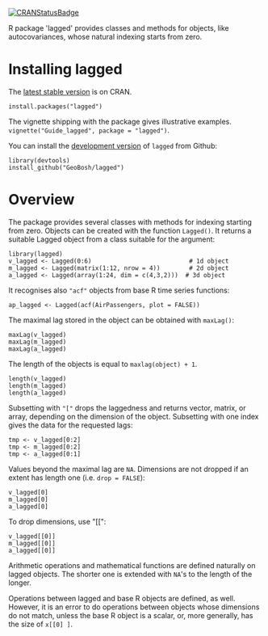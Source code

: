 [![CRANStatusBadge](http://www.r-pkg.org/badges/version/lagged)](https://cran.r-project.org/package=lagged)

R package 'lagged' provides classes and methods for objects, like autocovariances, whose
natural indexing starts from zero.


# Installing lagged

The [latest stable version](https://cran.r-project.org/package=lagged) is on CRAN. 

    install.packages("lagged")

The vignette shipping with the package gives illustrative examples.
`vignette("Guide_lagged", package = "lagged")`.

You can install the [development version](https://github.com/GeoBosh/lagged) of `lagged` from Github:

    library(devtools)
    install_github("GeoBosh/lagged")


# Overview

The package provides several classes with methods for indexing starting from zero. Objects
can be created with the function `Lagged()`. It returns a suitable Lagged object from a class
suitable for the argument:

    library(lagged)
    v_lagged <- Lagged(0:6)                           # 1d object
    m_lagged <- Lagged(matrix(1:12, nrow = 4))        # 2d object
    a_lagged <- Lagged(array(1:24, dim = c(4,3,2)))  # 3d object

It recognises also `"acf"` objects from base R time series functions:

    ap_lagged <- Lagged(acf(AirPassengers, plot = FALSE))

The maximal lag stored in the object can be obtained with `maxLag()`:

    maxLag(v_lagged)
    maxLag(m_lagged)
    maxLag(a_lagged)

The length of the objects is equal to `maxlag(object) + 1`.

    length(v_lagged)
    length(m_lagged)
    length(a_lagged)

Subsetting with `"["` drops the laggedness and returns vector, matrix, or array, depending on
the dimension of the object. 
Subsetting with one index gives the data for the requested lags:

    tmp <- v_lagged[0:2]
    tmp <- m_lagged[0:2]
    tmp <- a_lagged[0:1]

Values beyond the maximal lag are `NA`. 
Dimensions are not dropped if an extent has length one (i.e. `drop = FALSE`):

    v_lagged[0]
    m_lagged[0]
    a_lagged[0]

To drop dimensions, use "[[":

    v_lagged[[0]]
    m_lagged[[0]]
    a_lagged[[0]]

Arithmetic operations and mathematical functions are defined naturally on lagged
objects. The shorter one is extended with `NA`'s to the length of the longer. 

Operations between lagged and base R objects are defined, as well. However, it is an error to
do operations between objects whose dimensions do not match, unless the base R object is a
scalar, or, more generally, has the size of `x[[0] ]`.

